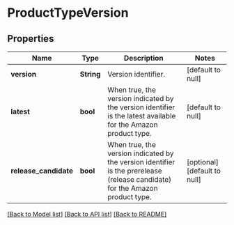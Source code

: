 # ProductTypeVersion

## Properties
Name | Type | Description | Notes
------------ | ------------- | ------------- | -------------
**version** | **String** | Version identifier. | [default to null]
**latest** | **bool** | When true, the version indicated by the version identifier is the latest available for the Amazon product type. | [default to null]
**release_candidate** | **bool** | When true, the version indicated by the version identifier is the prerelease (release candidate) for the Amazon product type. | [optional] [default to null]

[[Back to Model list]](../README.md#documentation-for-models) [[Back to API list]](../README.md#documentation-for-api-endpoints) [[Back to README]](../README.md)


